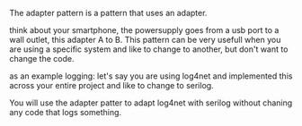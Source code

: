 The adapter pattern is a pattern that uses an adapter.

think about your smartphone, the powersupply goes from a usb port to a wall outlet, this adapter A to B.
This pattern can be very usefull when you are using a specific system and like to change to another, but don't want to change the code.

as an example logging: let's say you are using log4net and implemented this across your entire project and like to change to serilog.

You will use the adapter patter to adapt log4net with serilog without chaning any code that logs something.


